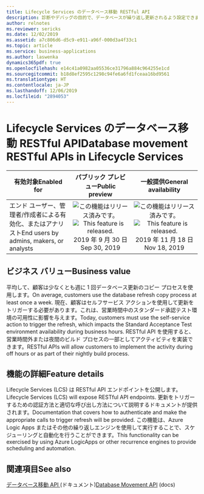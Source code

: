 ```yaml
---
title: Lifecycle Services のデータベース移動 RESTful API
description: 診断やデバッグの目的で、データベースが繰り返し更新されるよう設定できます。
author: relnotes
ms.reviewer: sericks
ms.date: 12/02/2019
ms.assetid: a7c806d6-d5c9-e911-a96f-000d3a4f33c1
ms.topic: article
ms.service: business-applications
ms.author: laswenka
dynamics365pdf: true
ms.openlocfilehash: e14c41a0982aa05536ce31796a884c964255e1cd
ms.sourcegitcommit: b18d8ef2595c1298c94fe6a6fd1fceaa16bd9561
ms.translationtype: HT
ms.contentlocale: ja-JP
ms.lasthandoff: 12/06/2019
ms.locfileid: "2894053"
---
```

# <a name="database-movement-restful-apis-in-lifecycle-services"></a><span data-ttu-id="4bca6-103">Lifecycle Services のデータベース移動 RESTful API</span><span class="sxs-lookup"><span data-stu-id="4bca6-103">Database movement RESTful APIs in Lifecycle Services</span></span>


| <span data-ttu-id="4bca6-104">有効対象</span><span class="sxs-lookup"><span data-stu-id="4bca6-104">Enabled for</span></span>    |  <span data-ttu-id="4bca6-105">パブリック プレビュー</span><span class="sxs-lookup"><span data-stu-id="4bca6-105">Public preview</span></span> | <span data-ttu-id="4bca6-106">一般提供</span><span class="sxs-lookup"><span data-stu-id="4bca6-106">General availability</span></span> | 
| ---------- | :----------: |:----------: |
|<span data-ttu-id="4bca6-107">エンド ユーザー、管理者/作成者による有効化、またはアナリスト</span><span class="sxs-lookup"><span data-stu-id="4bca6-107">End users by admins, makers, or analysts</span></span>|<span data-ttu-id="4bca6-108">![この機能はリリース済みです。](/dynamics365-release-plan/media/green-checkmark.png "この機能はリリース済みです。")</span><span class="sxs-lookup"><span data-stu-id="4bca6-108">![This feature is released.](/dynamics365-release-plan/media/green-checkmark.png "This feature is released.")</span></span> <span data-ttu-id="4bca6-109">2019 年 9 月 30 日</span><span class="sxs-lookup"><span data-stu-id="4bca6-109">Sep 30, 2019</span></span>| <span data-ttu-id="4bca6-110">![この機能はリリース済みです。](/dynamics365-release-plan/media/green-checkmark.png "この機能はリリース済みです。")</span><span class="sxs-lookup"><span data-stu-id="4bca6-110">![This feature is released.](/dynamics365-release-plan/media/green-checkmark.png "This feature is released.")</span></span> <span data-ttu-id="4bca6-111">2019 年 11 月 18 日</span><span class="sxs-lookup"><span data-stu-id="4bca6-111">Nov 18, 2019</span></span>|


## <a name="business-value"></a><span data-ttu-id="4bca6-112">ビジネス バリュー</span><span class="sxs-lookup"><span data-stu-id="4bca6-112">Business value</span></span>
<!-- bv start -->
<span data-ttu-id="4bca6-113">平均して、顧客は少なくとも週に 1 回データベース更新のコピー プロセスを使用します。</span><span class="sxs-lookup"><span data-stu-id="4bca6-113">On average, customers use the database refresh copy process  at least once a week.</span></span>  <span data-ttu-id="4bca6-114">現在、顧客はセルフサービス アクションを使用して更新をトリガーする必要があります。これは、営業時間中のスタンダード承認テスト環境の可用性に影響を与えます。</span><span class="sxs-lookup"><span data-stu-id="4bca6-114">Today, customers must use the self-service action to trigger the refresh, which impacts the Standard Acceptance Test environment availability during business hours.</span></span>  <span data-ttu-id="4bca6-115">RESTful API を使用すると、営業時間外または夜間のビルド プロセスの一部としてアクティビティを実装できます。</span><span class="sxs-lookup"><span data-stu-id="4bca6-115">RESTful APIs will allow customers to implement the activity during off hours or as part of their nightly build process.</span></span>
<!-- bv end -->



## <a name="feature-details"></a><span data-ttu-id="4bca6-116">機能の詳細</span><span class="sxs-lookup"><span data-stu-id="4bca6-116">Feature details</span></span>
<!--feature detail start -->
<span data-ttu-id="4bca6-117">Lifecycle Services (LCS) は RESTful API エンドポイントを公開します。</span><span class="sxs-lookup"><span data-stu-id="4bca6-117">Lifecycle Services (LCS) will expose RESTful API endpoints.</span></span> <span data-ttu-id="4bca6-118">更新をトリガーするための認証方法と適切な呼び出し方法について説明するドキュメントが提供されます。</span><span class="sxs-lookup"><span data-stu-id="4bca6-118">Documentation that covers how to authenticate and make the appropriate calls to trigger refresh will be provided.</span></span>  <span data-ttu-id="4bca6-119">この機能は、Azure Logic Apps またはその他の繰り返しエンジンを使用して実行することで、スケジューリングと自動化を行うことができます。</span><span class="sxs-lookup"><span data-stu-id="4bca6-119">This functionality can be exercised by using Azure LogicApps or other recurrence engines to provide scheduling and automation.</span></span>
<!--feature detail end -->










## <a name="see-also"></a><span data-ttu-id="4bca6-120">関連項目</span><span class="sxs-lookup"><span data-stu-id="4bca6-120">See also</span></span>

<span data-ttu-id="4bca6-121">[データベース移動 API ](https://docs.microsoft.com/dynamics365/fin-ops-core/dev-itpro/database/dbmovement-operations#database-movement-api) (ドキュメント)</span><span class="sxs-lookup"><span data-stu-id="4bca6-121">[Database Movement API](https://docs.microsoft.com/dynamics365/fin-ops-core/dev-itpro/database/dbmovement-operations#database-movement-api) (docs)</span></span>
